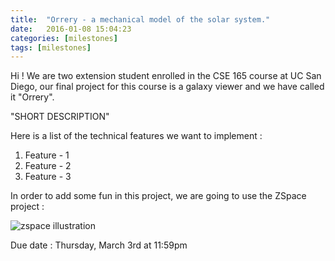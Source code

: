 ```yaml
---
title:  "Orrery - a mechanical model of the solar system."
date:   2016-01-08 15:04:23
categories: [milestones]
tags: [milestones]
---
```


Hi !
We are two extension student enrolled in the CSE 165 course at UC San Diego, our final project for this course is a galaxy viewer and we have called it "Orrery".

"SHORT DESCRIPTION"

Here is a list of the technical features we want to implement :

1. Feature - 1
2. Feature - 2
3. Feature - 3

In order to add some fun in this project, we are going to use the ZSpace project :

![zspace illustration](http://d2n4wb9orp1vta.cloudfront.net/resources/images/cdn/cms/062013ADP_Feature_zSpaceFig2b.jpg "ZSpace illustration")

Due date : Thursday, March 3rd at 11:59pm
